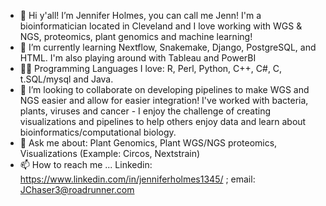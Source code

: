 - 👋 Hi y'all! I’m Jennifer Holmes, you can call me Jenn! I'm a bioinformatician located in Cleveland and I love working with WGS & NGS, proteomics, plant genomics and machine learning!
- 🌱 I’m currently learning Nextflow, Snakemake, Django, PostgreSQL, and HTML. I'm also playing around with Tableau and PowerBI
- 👩‍💻 Programming Languages I love: R, Perl, Python, C++, C#, C, t.SQL/mysql and Java. 
- 💞️ I’m looking to collaborate on developing pipelines to make WGS and NGS easier and allow for easier integration! I've worked with bacteria, plants, viruses and cancer - I enjoy the challenge of creating visualizations and pipelines to help others enjoy data and learn about bioinformatics/computational biology.
- 🌽 Ask me about: Plant Genomics, Plant WGS/NGS proteomics, Visualizations (Example: Circos, Nextstrain)
- 📫 How to reach me ... Linkedin: https://www.linkedin.com/in/jenniferholmes1345/ ; email: JChaser3@roadrunner.com 

<!---
JH36/JH36 is a ✨ special ✨ repository because its `README.md` (this file) appears on your GitHub profile.
You can click the Preview link to take a look at your changes.
--->
